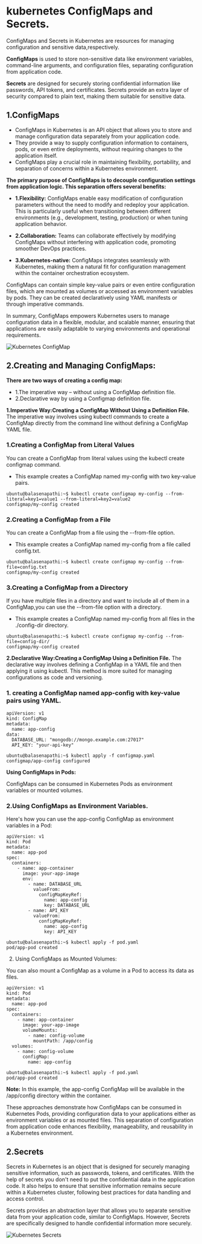 # kubernetes ConfigMaps and Secrets.
ConfigMaps and Secrets in Kubernetes are resources for managing configuration and sensitive data,respectively. 

**ConfigMaps** is used to store non-sensitive data like environment variables, command-line arguments, and 
configuration files, separating configuration from application code.

**Secrets** are designed for securely storing confidential information like passwords, API tokens, and certificates.
Secrets provide an extra layer of security compared to plain text, making them suitable for sensitive data. 

## 1.ConfigMaps
- ConfigMaps in Kubernetes is an API object that allows you to store and manage configuration data separately 
  from your application code.
- They provide a way to supply configuration information to containers, pods, or even entire deployments, 
  without requiring changes to the application itself.
- ConfigMaps play a crucial role in maintaining flexibility, portability, and separation of concerns within a
  Kubernetes environment.

**The primary purpose of ConfigMaps is to decouple configuration settings from application logic. This 
separation offers several benefits:**

- **1.Flexibility:** ConfigMaps enable easy modification of configuration parameters without the need to modify and redeploy your application. This is particularly useful when transitioning between different environments (e.g., development, testing, production) or when tuning application behavior.

- **2.Collaboration:** Teams can collaborate effectively by modifying ConfigMaps without interfering with application code, promoting smoother DevOps practices.

- **3.Kubernetes-native:** ConfigMaps integrates seamlessly with Kubernetes, making them a natural fit for configuration management within the container orchestration ecosystem.

ConfigMaps can contain simple key-value pairs or even entire configuration files, which are mounted as 
volumes or accessed as environment variables by pods. They can be created declaratively using YAML manifests
or through imperative commands.

In summary, ConfigMaps empowers Kubernetes users to manage configuration data in a flexible, modular, and 
scalable manner, ensuring that applications are easily adaptable to varying environments and operational 
requirements.

![Kubernetes ConfigMap](https://github.com/balusena/kubernetes-for-devops/blob/main/11-Kubernetes%20ConfigMaps%20and%20Secrets/configmap.png)

## 2.Creating and Managing ConfigMaps:
**There are two ways of creating a config map:**

- 1.The imperative way – without using a ConfigMap definition file.
- 2.Declarative way by using a Configmap definition file.

**1.Imperative Way:Creating a ConfigMap Without Using a Definition File.**
The imperative way involves using kubectl commands to create a ConfigMap directly from the command line 
without defining a ConfigMap YAML file.

### 1.Creating a ConfigMap from Literal Values
You can create a ConfigMap from literal values using the kubectl create configmap command. 

- This example creates a ConfigMap named my-config with two key-value pairs.
```
ubuntu@balasenapathi:~$ kubectl create configmap my-config --from-literal=key1=value1 --from-literal=key2=value2
configmap/my-config created
```
### 2.Creating a ConfigMap from a File
You can create a ConfigMap from a file using the --from-file option. 

- This example creates a ConfigMap named my-config from a file called config.txt.
```
ubuntu@balasenapathi:~$ kubectl create configmap my-config --from-file=config.txt
configmap/my-config created
```
### 3.Creating a ConfigMap from a Directory
If you have multiple files in a directory and want to include all of them in a ConfigMap,you can use the --from-file option with a directory. 

- This example creates a ConfigMap named my-config from all files in the ./config-dir directory.
```
ubuntu@balasenapathi:~$ kubectl create configmap my-config --from-file=config-dir/
configmap/my-config created
```
**2.Declarative Way:Creating a ConfigMap Using a Definition File.**
The declarative way involves defining a ConfigMap in a YAML file and then applying it using kubectl. This
method is more suited for managing configurations as code and versioning.

### 1. creating a ConfigMap named app-config with key-value pairs using YAML.
```
apiVersion: v1
kind: ConfigMap
metadata:
  name: app-config
data:
  DATABASE_URL: "mongodb://mongo.example.com:27017"
  API_KEY: "your-api-key"
```
```
ubuntu@balasenapathi:~$ kubectl apply -f configmap.yaml
configmap/app-config configured
```
**Using ConfigMaps in Pods:**

ConfigMaps can be consumed in Kubernetes Pods as environment variables or mounted volumes.

### 2.Using ConfigMaps as Environment Variables.
Here's how you can use the app-config ConfigMap as environment variables in a Pod:
```
apiVersion: v1
kind: Pod
metadata:
  name: app-pod
spec:
  containers:
    - name: app-container
      image: your-app-image
      env:
        - name: DATABASE_URL
          valueFrom:
            configMapKeyRef:
              name: app-config
              key: DATABASE_URL
        - name: API_KEY
          valueFrom:
            configMapKeyRef:
              name: app-config
              key: API_KEY
```
```
ubuntu@balasenapathi:~$ kubectl apply -f pod.yaml
pod/app-pod created
```
2. Using ConfigMaps as Mounted Volumes:

You can also mount a ConfigMap as a volume in a Pod to access its data as files.
```
apiVersion: v1
kind: Pod
metadata:
  name: app-pod
spec:
  containers:
    - name: app-container
      image: your-app-image
      volumeMounts:
        - name: config-volume
          mountPath: /app/config
  volumes:
    - name: config-volume
      configMap:
        name: app-config
```
```
ubuntu@balasenapathi:~$ kubectl apply -f pod.yaml
pod/app-pod created
```
**Note:** In this example, the app-config ConfigMap will be available in the /app/config directory within the container.

These approaches demonstrate how ConfigMaps can be consumed in Kubernetes Pods, providing configuration 
data to your applications either as environment variables or as mounted files. This separation of 
configuration from application code enhances flexibility, manageability, and reusability in a Kubernetes 
environment.

## 2.Secrets
Secrets in Kubernetes is an object that is designed for securely managing sensitive information, such as 
passwords, tokens, and certificates. With the help of secrets you don't need to put the confidential data
in the application code. It also helps to ensure that sensitive information remains secure within a 
Kubernetes cluster, following best practices for data handling and access control.

Secrets provides an abstraction layer that allows you to separate sensitive data from your application 
code, similar to ConfigMaps. However, Secrets are specifically designed to handle confidential information
more securely.

![Kubernetes Secrets](https://github.com/balusena/kubernetes-for-devops/blob/main/11-Kubernetes%20ConfigMaps%20and%20Secrets/secrets.png)
